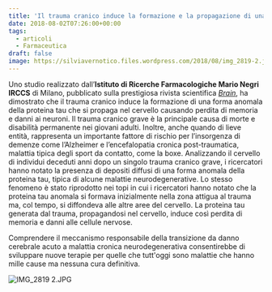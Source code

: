 ```yaml
---
title: 'Il trauma cranico induce la formazione e la propagazione di una forma anomala di proteina tau'
date: 2018-08-02T07:26:00+00:00
tags:
  - articoli
  - Farmaceutica
draft: false
image: https://silviavernotico.files.wordpress.com/2018/08/img_2819-2.jpg?w=498
---
```


Uno studio realizzato dall’**Istituto di Ricerche Farmacologiche Mario Negri IRCCS** di Milano, pubblicato sulla prestigiosa rivista scientifica _[Brain](https://academic.oup.com/brain/advance-article-abstract/doi/10.1093/brain/awy193/5062642?redirectedFrom=fulltext)_, ha dimostrato che il trauma cranico induce la formazione di una forma anomala della proteina tau che si propaga nel cervello causando perdita di memoria e danni ai neuroni. Il trauma cranico grave è la principale causa di morte e disabilità permanente nei giovani adulti. Inoltre, anche quando di lieve entità, rappresenta un importante fattore di rischio per l’insorgenza di demenze come l’Alzheimer e l’encefalopatia cronica post-traumatica, malattia tipica degli sport da contatto, come la boxe. Analizzando il cervello di individui deceduti anni dopo un singolo trauma cranico grave, i ricercatori hanno notato la presenza di depositi diffusi di una forma anomala della proteina tau, tipica di alcune malattie neurodegenerative. Lo stesso fenomeno è stato riprodotto nei topi in cui i ricercatori hanno notato che la proteina tau anomala si formava inizialmente nella zona attigua al trauma ma, col tempo, si diffondeva alle altre aree del cervello. La proteina tau generata dal trauma, propagandosi nel cervello, induce così perdita di memoria e danni alle cellule nervose.

Comprendere il meccanismo responsabile della transizione da danno cerebrale acuto a malattia cronica neurodegenerativa consentirebbe di sviluppare nuove terapie per quelle che tutt'oggi sono malattie che hanno mille cause ma nessuna cura definitiva.

![IMG_2819 2.JPG](/img/il-trauma-cranico-induce-la-formazione-e-la-propagazione-una-forma-anomala-di-proteina-tau.md/img_2819-2.jpg?w=498)
